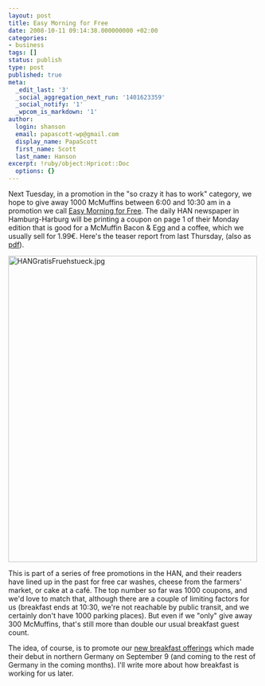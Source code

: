 ```yaml
---
layout: post
title: Easy Morning for Free
date: 2008-10-11 09:14:38.000000000 +02:00
categories:
- business
tags: []
status: publish
type: post
published: true
meta:
  _edit_last: '3'
  _social_aggregation_next_run: '1401623359'
  _social_notify: '1'
  _wpcom_is_markdown: '1'
author:
  login: shanson
  email: papascott-wp@gmail.com
  display_name: PapaScott
  first_name: Scott
  last_name: Hanson
excerpt: !ruby/object:Hpricot::Doc
  options: {}
---
```

<p>Next Tuesday, in a promotion in the "so crazy it has to work" category, we hope to give away 1000 McMuffins between 6:00 and 10:30 am in a promotion we call <a href="http://www.mcdonalds-nordheide.de/2008/10/easy-morning-for-free/">Easy Morning for Free</a>. The daily HAN newspaper in Hamburg-Harburg will be printing a coupon on page 1 of their Monday edition that is good for a McMuffin Bacon &amp; Egg and a coffee, which we usually sell for 1.99&euro;. Here's the teaser report from last Thursday, (also as <a title="Gratis-Fru&#776;hstu&#776;ck-web.pdf" href="http://www.mcdonalds-nordheide.de/wordpress/wp-content/uploads/2008/10/gratis-fruhstuck-web.pdf">pdf</a>).</p>
<p><img src="http://www.mcdonalds-nordheide.de/wordpress/wp-content/uploads/2008/10/hangratisfruehstueck.jpg" border="0" alt="HANGratisFruehstueck.jpg" width="500" height="615" /></p>
<p>This is part of a series of free promotions in the HAN, and their readers have lined up in the past for free car washes, cheese from the farmers' market, or cake at a caf&eacute;. The top number so far was 1000 coupons, and we'd love to match that, although there are a couple of limiting factors for us (breakfast ends at 10:30, we're not reachable by public transit, and we certainly don't have 1000 parking places). But even if we "only" give away 300 McMuffins, that's still more than double our usual breakfast guest count.</p>
<p>The idea, of course, is to promote our <a href="http://www.mcdonalds-nordheide.de/2008/08/easy-morning-early-morning/">new breakfast offerings</a> which made their debut in northern Germany on September 9 (and coming to the rest of Germany in the coming months). I'll write more about how breakfast is working for us later.</p>
